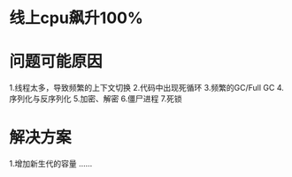 # 线上cpu飙升100%


# 问题可能原因
1.线程太多，导致频繁的上下文切换
2.代码中出现死循环
3.频繁的GC/Full GC
4.序列化与反序列化
5.加密、解密
6.僵尸进程
7.死锁


# 解决方案
1.增加新生代的容量
......